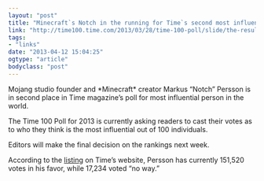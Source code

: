 ```yaml
---
layout: "post"
title: "Minecraft`s Notch in the running for Time`s second most influential person in the world"
link: "http://time100.time.com/2013/03/28/time-100-poll/slide/the-results/"
tags: 
- "links"
date: "2013-04-12 15:04:25"
ogtype: "article"
bodyclass: "post"
---
```


<section>Mojang studio founder and *Minecraft* creator Markus “Notch” Persson is in second place in Time magazine’s poll for most influential person in the world.

The Time 100 Poll for 2013 is currently asking readers to cast their votes as to who they think is the most influential out of 100 individuals.

Editors will make the final decision on the rankings next week.

According to the [listing](http://time100.time.com/2013/03/28/time-100-poll/slide/the-results/) on Time’s website, Persson has currently 151,520 votes in his favor, while 17,234 voted “no way.”

 

</section><footer></footer>